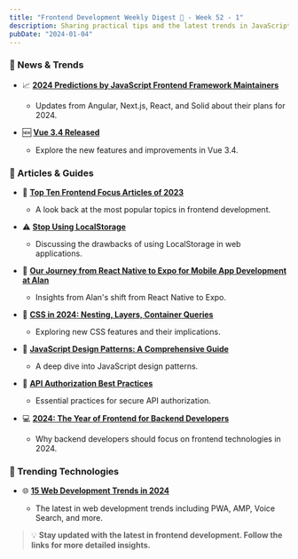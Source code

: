 ```yaml
---
title: "Frontend Development Weekly Digest 🌸 - Week 52 - 1"
description: Sharing practical tips and the latest trends in JavaScript
pubDate: "2024-01-04"
---
```


### 🌟 News & Trends

- 📈 **[2024 Predictions by JavaScript Frontend Framework Maintainers](https://thenewstack.io/2024-predictions-by-javascript-frontend-framework-maintainers/)**

  - Updates from Angular, Next.js, React, and Solid about their plans for 2024.

- 🆕 **[Vue 3.4 Released](https://blog.vuejs.org/posts/vue-3-4)**

  - Explore the new features and improvements in Vue 3.4.

### 📝 Articles & Guides

- 🏅 **[Top Ten Frontend Focus Articles of 2023](https://frontendfoc.us/issues/624)**

  - A look back at the most popular topics in frontend development.

- ⚠️ **[Stop Using LocalStorage](https://medium.com/@julienetienne/stop-using-localstorage-64a6d6805da8)**

  - Discussing the drawbacks of using LocalStorage in web applications.

- 📱 **[Our Journey from React Native to Expo for Mobile App Development at Alan](https://medium.com/alan/our-journey-from-react-native-to-expo-for-mobile-app-development-at-alan-%EF%B8%8F-3b1569e8ab7c)**

  - Insights from Alan's shift from React Native to Expo.

- 🎨 **[CSS in 2024: Nesting, Layers, Container Queries](https://www.builder.io/blog/css-2024-nesting-layers-container-queries)**

  - Exploring new CSS features and their implications.

- 🧩 **[JavaScript Design Patterns: A Comprehensive Guide](https://dev.to/topefasasi/js-design-patterns-a-comprehensive-guide-h3m)**

  - A deep dive into JavaScript design patterns.

- 🔐 **[API Authorization Best Practices](https://www.permit.io/blog/api-authorization-best-practices)**

  - Essential practices for secure API authorization.

- 💻 **[2024: The Year of Frontend for Backend Developers](https://dev.to/opensourcee/2024-is-the-year-of-frontend-for-backend-ffb-6fg)**

  - Why backend developers should focus on frontend technologies in 2024.

### 🚀 Trending Technologies

- 🌐 **[15 Web Development Trends in 2024](https://www.webskitters.com/blog/15-web-development-trends)**

  - The latest in web development trends including PWA, AMP, Voice Search, and more.

> 💡 **Stay updated with the latest in frontend development. Follow the links for more detailed insights.**
